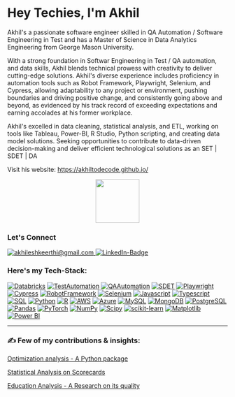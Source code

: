 # Hey Techies, I'm Akhil 

Akhil's a passionate software engineer skilled in QA Automation / Software Engineering in Test and has a Master of Science in Data Analytics Engineering from George Mason University. 

With a strong foundation in Softwar Engineering in Test / QA automation, and data skills, Akhil blends technical prowess with creativity to deliver cutting-edge solutions. Akhil's diverse experience includes proficiency in automation tools such as Robot Framework, Playwright, Selenium, and Cypress, allowing adaptability to any project or environment, pushing boundaries and driving positive change, and consistently going above and beyond, as evidenced by his track record of exceeding expectations and earning accolades at his former workplace.

Akhil's excelled in data cleaning, statistical analysis, and ETL, working on tools like Tableau, Power-BI, R Studio, Python scripting, and creating data model solutions. Seeking opportunities to contribute to data-driven decision-making and deliver efficient technological solutions as an SET | SDET | DA

Visit his website: https://akhiltodecode.github.io/ <div id="header" align="center">
  <img src="https://media.giphy.com/media/vLlpbDafjgHystuJ0a/giphy.gif" width="100"/>
</div>


### Let's Connect
<div id="badges">
  <a href="akhileshkeerthi@gmail.com">
    <img src="https://img.shields.io/badge/Gmail-red?style=for-the-badge&logo=gmail&logoColor=white" alt="akhileshkeerthi@gmail.com"/>
  </a>
  <a href="https://www.linkedin.com/in/akhilesh-keerthi/">
    <img src="https://img.shields.io/badge/LinkedIn-blue?style=for-the-badge&logo=linkedin&logoColor=white" alt="LinkedIn-Badge"/>
  </a>
</div>

### Here's my Tech-Stack:
[![Databricks](https://img.shields.io/badge/Databricks-FF5733?style=flat&logo=databricks&logoColor=white)](https://databricks.com/)
[![TestAutomation](https://img.shields.io/badge/Test%20Automation-00C300?style=flat)](https://en.wikipedia.org/wiki/Test_automation)
[![QAAutomation](https://img.shields.io/badge/QA%20Automation-00C300?style=flat)](https://en.wikipedia.org/wiki/Test_automation)
[![SDET](https://img.shields.io/badge/SDET-00C300?style=flat)](https://en.wikipedia.org/wiki/Software_development_engineer_in_test)
[![Playwright](https://img.shields.io/badge/Playwright-57e8e5?style=flat&logo=playwright&logoColor=white)](https://playwright.dev/)
[![Cypress](https://img.shields.io/badge/Cypress-17202C?style=flat&logo=cypress&logoColor=white)](https://www.cypress.io/)
[![RobotFramework](https://img.shields.io/badge/Robot%20Framework-000000?style=flat&logo=robot-framework&logoColor=white)](https://robotframework.org/)
[![Selenium](https://img.shields.io/badge/Selenium-43B02A?style=flat&logo=selenium&logoColor=white)](https://www.selenium.dev/)
[![Javascript](https://img.shields.io/badge/Javascript-F7DF1E?style=flat&logo=javascript&logoColor=black)](https://developer.mozilla.org/en-US/docs/Web/JavaScript)
[![Typescript](https://img.shields.io/badge/Typescript-3178C6?style=flat&logo=typescript&logoColor=white)](https://www.typescriptlang.org/)
[![SQL](https://img.shields.io/badge/SQL-003B57?style=flat&logo=sql&logoColor=white)](https://en.wikipedia.org/wiki/SQL)
[![Python](https://img.shields.io/badge/Python-3776AB?style=flat&logo=python&logoColor=white)](https://www.python.org/)
[![R](https://img.shields.io/badge/R-276DC3?style=flat&logo=r&logoColor=white)](https://www.r-project.org/)
[![AWS](https://img.shields.io/badge/AWS-232F3E?style=flat&logo=amazon-aws&logoColor=white)](https://aws.amazon.com/)
[![Azure](https://img.shields.io/badge/Azure-0089D6?style=flat&logo=microsoft-azure&logoColor=white)](https://azure.microsoft.com/)
[![MySQL](https://img.shields.io/badge/MySQL-4479A1?style=flat&logo=mysql&logoColor=white)](https://www.mysql.com/)
[![MongoDB](https://img.shields.io/badge/MongoDB-47A248?style=flat&logo=mongodb&logoColor=white)](https://www.mongodb.com/)
[![PostgreSQL](https://img.shields.io/badge/PostgreSQL-336791?style=flat&logo=postgresql&logoColor=white)](https://www.postgresql.org/)
[![Pandas](https://img.shields.io/badge/Pandas-150458?style=flat&logo=pandas&logoColor=white)](https://pandas.pydata.org/)
[![PyTorch](https://img.shields.io/badge/PyTorch-EE4C2C?style=flat&logo=pytorch&logoColor=white)](https://pytorch.org/)
[![NumPy](https://img.shields.io/badge/NumPy-013243?style=flat&logo=numpy&logoColor=white)](https://numpy.org/)
[![Scipy](https://img.shields.io/badge/Scipy-8CAAE6?style=flat&logo=scipy&logoColor=white)](https://www.scipy.org/)
[![scikit-learn](https://img.shields.io/badge/scikit--learn-F7931E?style=flat&logo=scikit-learn&logoColor=white)](https://scikit-learn.org/)
[![Matplotlib](https://img.shields.io/badge/Matplotlib-3776AB?style=flat&logo=matplotlib&logoColor=white)](https://matplotlib.org/)
[![Power BI](https://img.shields.io/badge/Power%20BI-F2C811?style=flat&logo=power-bi&logoColor=white)](https://powerbi.microsoft.com/)

---

### :writing_hand: Few of my contributions & insights:
[Optimization analysis - A Python package](https://pypi.org/project/optimize-device-analysis/)

[Statistical Analysis on Scorecards](https://mason.gmu.edu/~akeerthi/Proposal_home.html)

[Education Analysis - A Research on its quality](https://mason.gmu.edu/~akeerthi/Proposal_home.html)


